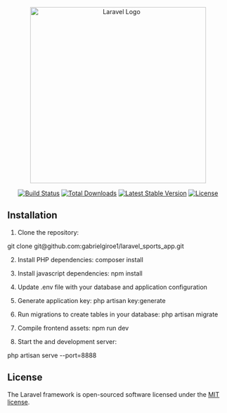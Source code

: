 <p align="center"><a href="https://laravel.com" target="_blank"><img src="https://raw.githubusercontent.com/laravel/art/master/logo-lockup/5%20SVG/2%20CMYK/1%20Full%20Color/laravel-logolockup-cmyk-red.svg" width="400" alt="Laravel Logo"></a></p>

<p align="center">
<a href="https://github.com/laravel/framework/actions"><img src="https://github.com/laravel/framework/workflows/tests/badge.svg" alt="Build Status"></a>
<a href="https://packagist.org/packages/laravel/framework"><img src="https://img.shields.io/packagist/dt/laravel/framework" alt="Total Downloads"></a>
<a href="https://packagist.org/packages/laravel/framework"><img src="https://img.shields.io/packagist/v/laravel/framework" alt="Latest Stable Version"></a>
<a href="https://packagist.org/packages/laravel/framework"><img src="https://img.shields.io/packagist/l/laravel/framework" alt="License"></a>
</p>

## Installation
1. Clone the repository:
<p> git clone git@github.com:gabrielgiroe1/laravel_sports_app.git</p>

2. Install PHP dependencies:
composer install
3. Install javascript dependencies:
npm install
4. Update .env file with your database and application configuration
5. Generate application key:
php artisan key:generate
6. Run migrations to create tables in your database:
php artisan migrate
7. Compile frontend assets:
npm run dev

8. Start the and development server:

php artisan serve --port=8888

## License

The Laravel framework is open-sourced software licensed under the [MIT license](https://opensource.org/licenses/MIT).
